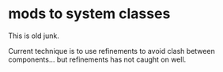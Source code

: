 # mods to system classes

This is old junk.

Current technique is to use refinements to
avoid clash between components... but refinements
has not caught on well.

